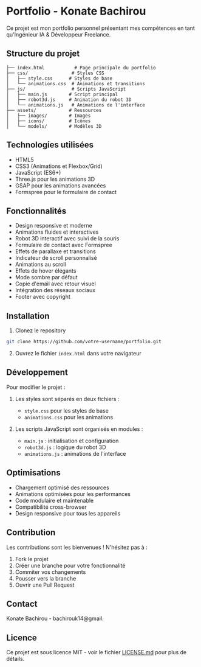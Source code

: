 # Portfolio - Konate Bachirou

Ce projet est mon portfolio personnel présentant mes compétences en tant qu'Ingénieur IA & Développeur Freelance.

## Structure du projet

```
├── index.html           # Page principale du portfolio
├── css/                # Styles CSS
│   ├── style.css      # Styles de base
│   └── animations.css  # Animations et transitions
├── js/                 # Scripts JavaScript
│   ├── main.js        # Script principal
│   ├── robot3d.js     # Animation du robot 3D
│   └── animations.js   # Animations de l'interface
├── assets/            # Ressources
│   ├── images/        # Images
│   ├── icons/         # Icônes
│   └── models/        # Modèles 3D
```

## Technologies utilisées

- HTML5
- CSS3 (Animations et Flexbox/Grid)
- JavaScript (ES6+)
- Three.js pour les animations 3D
- GSAP pour les animations avancées
- Formspree pour le formulaire de contact

## Fonctionnalités

- Design responsive et moderne
- Animations fluides et interactives
- Robot 3D interactif avec suivi de la souris
- Formulaire de contact avec Formspree
- Effets de parallaxe et transitions
- Indicateur de scroll personnalisé
- Animations au scroll
- Effets de hover élégants
- Mode sombre par défaut
- Copie d'email avec retour visuel
- Intégration des réseaux sociaux
- Footer avec copyright

## Installation

1. Clonez le repository
```bash
git clone https://github.com/votre-username/portfolio.git
```

2. Ouvrez le fichier `index.html` dans votre navigateur

## Développement

Pour modifier le projet :

1. Les styles sont séparés en deux fichiers :
   - `style.css` pour les styles de base
   - `animations.css` pour les animations

2. Les scripts JavaScript sont organisés en modules :
   - `main.js` : initialisation et configuration
   - `robot3d.js` : logique du robot 3D
   - `animations.js` : animations de l'interface

## Optimisations

- Chargement optimisé des ressources
- Animations optimisées pour les performances
- Code modulaire et maintenable
- Compatibilité cross-browser
- Design responsive pour tous les appareils

## Contribution

Les contributions sont les bienvenues ! N'hésitez pas à :

1. Fork le projet
2. Créer une branche pour votre fonctionnalité
3. Commiter vos changements
4. Pousser vers la branche
5. Ouvrir une Pull Request

## Contact

Konate Bachirou - bachirouk14@gmail.

## Licence

Ce projet est sous licence MIT - voir le fichier [LICENSE.md](LICENSE.md) pour plus de détails. 